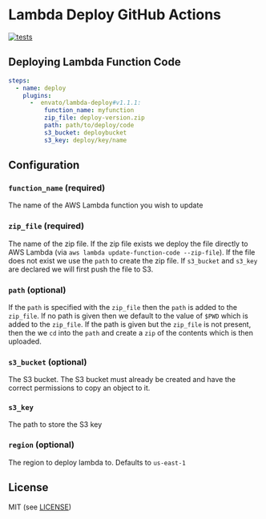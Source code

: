 # Lambda Deploy GitHub Actions

[![tests](https://github.com/envato/lambda-deploy-buildkite-plugin/actions/workflows/tests.yml/badge.svg?branch=main)](https://github.com/envato/lambda-deploy-buildkite-plugin/actions/workflows/tests.yml)

## Deploying Lambda Function Code

```yml
steps:
  - name: deploy
    plugins:
      -  envato/lambda-deploy#v1.1.1:
          function_name: myfunction
          zip_file: deploy-version.zip
          path: path/to/deploy/code
          s3_bucket: deploybucket
          s3_key: deploy/key/name
```

## Configuration

### `function_name` (required)

The name of the AWS Lambda function you wish to update

### `zip_file` (required)

The name of the zip file. If the zip file exists we deploy the file directly to AWS Lambda (via `aws lambda update-function-code --zip-file`).
If the file does not exist we use the `path` to create the zip file. If `s3_bucket` and `s3_key` are declared we will first push the file to S3.

### `path` (optional)

If the `path` is specified with the `zip_file` then the `path` is added to the `zip_file`. If no path is given then we default to the value
of `$PWD` which is added to the `zip_file`. If the path is given but the `zip_file` is not present, then the we `cd` into the `path` and
create a `zip` of the contents which is then uploaded.

### `s3_bucket` (optional)

The S3 bucket. The S3 bucket must already be created and have the correct permissions to copy an object to it.

### `s3_key`

The path to store the S3 key

### `region` (optional)

The region to deploy lambda to. Defaults to `us-east-1`

## License

MIT (see [LICENSE](LICENSE))
